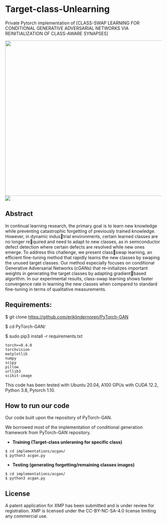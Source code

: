 # Target-class-Unlearning
Private Pytorch implementation of [CLASS-SWAP LEARNING FOR CONDITIONAL GENERATIVE ADVERSARIAL NETWORKS VIA REINITIALIZATION OF CLASS-AWARE SYNAPSES]


<img src=https://github.com/mshdjren/RCAS/figures/main_figure.jpg height="500" width="900"> 
<img src=https://github.com/mshdjren/RCAS/figures/figure_sample.jpg>

## Abstract
In continual learning research, the primary goal is to learn new knowledge while preventing catastrophic forgetting of previously trained knowledge. However, in dynamic industrial environments, certain learned classes are no longer required and need to adapt to new classes, as in semiconductor defect detection where certain defects are resolved while new ones emerge. To address this challenge, we present classswap learning, an efficient fine-tuning method that rapidly learns the new classes by swaping the unused target classes.
Our method especially focuses on conditional Generative Adversarial Networks (cGANs) that re-initializes important weights in generating the target classes by adapting gradientbased algorithm. In our experimental results, class-swap learning shows faster convergence rate in learning the new classes when compared to standard fine-tuning in terms of qualitative measurements.


## Requirements:
$ git clone https://github.com/eriklindernoren/PyTorch-GAN

$ cd PyTorch-GAN/

$ sudo pip3 install -r requirements.txt

````
torch>=0.4.0
torchvision
matplotlib
numpy
scipy
pillow
urllib3
scikit-image
````
This code has been tested with Ubuntu 20.04, A100 GPUs with CUDA 12.2, Python 3.8, Pytorch 1.10.

## How to run our code
Our code built upon the repository of PyTorch-GAN.

We borrowed most of the implementation of conditional generation framework from PyTorch-GAN repository.

- **Training (Target-class unleraning for specific class)**
````
$ cd implementations/acgan/
$ python3 acgan.py
````

- **Testing (generating forgetting/remaining classes images)**
````
$ cd implementations/acgan/
$ python3 acgan.py
````

## License
A patent application for XMP has been submitted and is under review for registration. XMP is licensed under the CC-BY-NC-SA-4.0 license limiting any commercial use.

